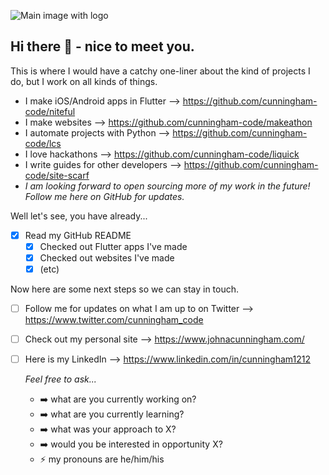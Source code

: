 ![Main image with logo](https://www.johnacunningham.com/background/social.png)
## Hi there 👋   - nice to meet you.
This is where I would have a catchy one-liner about the kind of projects I do, but I work on all kinds of things.

* I make iOS/Android apps in Flutter --> https://github.com/cunningham-code/niteful
* I make websites --> https://github.com/cunningham-code/makeathon
* I automate projects with Python --> https://github.com/cunningham-code/lcs
* I love hackathons --> https://github.com/cunningham-code/liquick
* I write guides for other developers --> https://github.com/cunningham-code/site-scarf
* _I am looking forward to open sourcing more of my work in the future! Follow me here on GitHub for updates._

Well let's see, you have already...
- [x] Read my GitHub README
  - [x] Checked out Flutter apps I've made
  - [x] Checked out websites I've made
  - [x] (etc)
  
Now here are some next steps so we can stay in touch.
- [ ] Follow me for updates on what I am up to on Twitter --> https://www.twitter.com/cunningham_code
- [ ] Check out my personal site --> https://www.johnacunningham.com/
- [ ] Here is my LinkedIn --> https://www.linkedin.com/in/cunningham1212

    _Feel free to ask..._
    * ➡️ what are you currently working on?
    * ➡️ what are you currently learning?
    * ➡️ what was your approach to X?
    * ➡️ would you be interested in opportunity X?
    * ⚡ my pronouns are he/him/his
  
<!--
**cunningham-code/cunningham-code** is a ✨ _special_ ✨ repository because its `README.md` (this file) appears on your GitHub profile.

Here are some ideas to get you started:

- 🔭 I’m currently working on ...
- 🌱 I’m currently learning ...
- 👯 I’m looking to collaborate on ...
- 🤔 I’m looking for help with ...
- 💬 Ask me about ...
- 📫 How to reach me: ...
- 😄 Pronouns: ...
- ⚡ Fun fact: ...
-->
